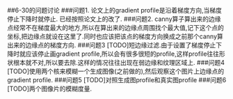 ##6-30的问题讨论
###问题1.
论文上的gradient profile是沿着梯度方向,当梯度停止下降时就停止.
已经按照论文上的改了.
###问题2.
canny算子算出来的边缘点经常不在梯度最大的地方,所以在算出来的边缘点周围找个最大值,记下这个点的坐标,把边缘点就设在这里了.同时也应该把该点的梯度方向换成之前那个canny算出来的边缘点的梯度方向.
###问题3
[TODO]短边缘过滤.由于设置了梯度停止下降时就应该停止画gradient profile,所以会有很多很短的profile,这样profile往往形状根本就不对,所以要去除.这样的情况往往出现在弱边缘和纹理区域上.
###问题4
[TODO]使用两个核来模糊一个生成图像(之前做的),然后观察这个图片上边缘点的gradient profile.
###问题5
[TODO]对照生成图profile和真实图profile
###问题6
[TODO]两个图像片的模糊度量.

